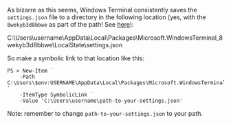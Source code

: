 As bizarre as this seems, Windows Terminal consistently saves the `settings.json` file to a directory in the following location (yes, with the `8wekyb3d8bbwe` as part of the path! See [here](https://stackoverflow.com/q/63101571/1814970)):

C:\Users\username\AppData\Local\Packages\Microsoft.WindowsTerminal_8wekyb3d8bbwe\LocalState\settings.json

So make a symbolic link to that location like this:

```
PS > New-Item `
	-Path C:\Users\$env:USERNAME\AppData\Local\Packages\Microsoft.WindowsTerminal_8wekyb3d8bbwe\LocalState\settings.json `
	-ItemType SymbolicLink `
	-Value 'C:\Users\username\path-to-your-settings.json'

```

Note: remember to change `path-to-your-settings.json` to your path.